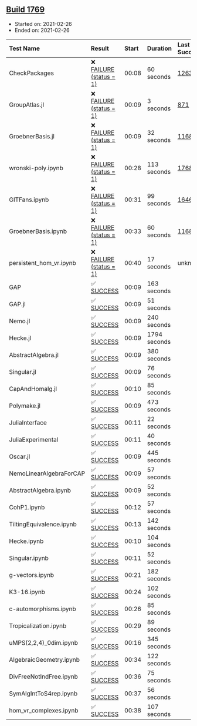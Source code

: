 ## [Build 1769](https://oscarci.mathematik.uni-kl.de/job/oscar-stable/1769/)

* Started on: 2021-02-26
* Ended on: 2021-02-26

| Test Name    | Result | Start | Duration | Last Success | First Failure |
|:-------------|:-------|:------|:---------|:-------------|:--------------|
| CheckPackages | ❌ [FAILURE (status = 1)](https://oscarci.mathematik.uni-kl.de/job/oscar-stable/1769/artifact/logs/build-1769/CheckPackages.log) | 00:08 | 60 seconds | [1263](https://oscarci.mathematik.uni-kl.de/job/oscar-stable/1263/) | [1264](https://oscarci.mathematik.uni-kl.de/job/oscar-stable/1264/) |
| GroupAtlas.jl | ❌ [FAILURE (status = 1)](https://oscarci.mathematik.uni-kl.de/job/oscar-stable/1769/artifact/logs/build-1769/GroupAtlas.jl.log) | 00:09 | 3 seconds | [871](https://oscarci.mathematik.uni-kl.de/job/oscar-stable/871/) | [872](https://oscarci.mathematik.uni-kl.de/job/oscar-stable/872/) |
| GroebnerBasis.jl | ❌ [FAILURE (status = 1)](https://oscarci.mathematik.uni-kl.de/job/oscar-stable/1769/artifact/logs/build-1769/GroebnerBasis.jl.log) | 00:09 | 32 seconds | [1168](https://oscarci.mathematik.uni-kl.de/job/oscar-stable/1168/) | [1169](https://oscarci.mathematik.uni-kl.de/job/oscar-stable/1169/) |
| wronski-poly.ipynb | ❌ [FAILURE (status = 1)](https://oscarci.mathematik.uni-kl.de/job/oscar-stable/1769/artifact/logs/build-1769/wronski-poly.ipynb.log) | 00:28 | 113 seconds | [1768](https://oscarci.mathematik.uni-kl.de/job/oscar-stable/1768/) | [1769](https://oscarci.mathematik.uni-kl.de/job/oscar-stable/1769/) |
| GITFans.ipynb | ❌ [FAILURE (status = 1)](https://oscarci.mathematik.uni-kl.de/job/oscar-stable/1769/artifact/logs/build-1769/GITFans.ipynb.log) | 00:31 | 99 seconds | [1646](https://oscarci.mathematik.uni-kl.de/job/oscar-stable/1646/) | [1647](https://oscarci.mathematik.uni-kl.de/job/oscar-stable/1647/) |
| GroebnerBasis.ipynb | ❌ [FAILURE (status = 1)](https://oscarci.mathematik.uni-kl.de/job/oscar-stable/1769/artifact/logs/build-1769/GroebnerBasis.ipynb.log) | 00:33 | 60 seconds | [1168](https://oscarci.mathematik.uni-kl.de/job/oscar-stable/1168/) | [1169](https://oscarci.mathematik.uni-kl.de/job/oscar-stable/1169/) |
| persistent_hom_vr.ipynb | ❌ [FAILURE (status = 1)](https://oscarci.mathematik.uni-kl.de/job/oscar-stable/1769/artifact/logs/build-1769/persistent_hom_vr.ipynb.log) | 00:40 | 17 seconds | unknown | unknown |
| GAP | ✅ [SUCCESS](https://oscarci.mathematik.uni-kl.de/job/oscar-stable/1769/artifact/logs/build-1769/GAP.log) | 00:09 | 163 seconds |  |  |
| GAP.jl | ✅ [SUCCESS](https://oscarci.mathematik.uni-kl.de/job/oscar-stable/1769/artifact/logs/build-1769/GAP.jl.log) | 00:09 | 51 seconds |  |  |
| Nemo.jl | ✅ [SUCCESS](https://oscarci.mathematik.uni-kl.de/job/oscar-stable/1769/artifact/logs/build-1769/Nemo.jl.log) | 00:09 | 240 seconds |  |  |
| Hecke.jl | ✅ [SUCCESS](https://oscarci.mathematik.uni-kl.de/job/oscar-stable/1769/artifact/logs/build-1769/Hecke.jl.log) | 00:09 | 1794 seconds |  |  |
| AbstractAlgebra.jl | ✅ [SUCCESS](https://oscarci.mathematik.uni-kl.de/job/oscar-stable/1769/artifact/logs/build-1769/AbstractAlgebra.jl.log) | 00:09 | 380 seconds |  |  |
| Singular.jl | ✅ [SUCCESS](https://oscarci.mathematik.uni-kl.de/job/oscar-stable/1769/artifact/logs/build-1769/Singular.jl.log) | 00:09 | 76 seconds |  |  |
| CapAndHomalg.jl | ✅ [SUCCESS](https://oscarci.mathematik.uni-kl.de/job/oscar-stable/1769/artifact/logs/build-1769/CapAndHomalg.jl.log) | 00:10 | 85 seconds |  |  |
| Polymake.jl | ✅ [SUCCESS](https://oscarci.mathematik.uni-kl.de/job/oscar-stable/1769/artifact/logs/build-1769/Polymake.jl.log) | 00:09 | 473 seconds |  |  |
| JuliaInterface | ✅ [SUCCESS](https://oscarci.mathematik.uni-kl.de/job/oscar-stable/1769/artifact/logs/build-1769/JuliaInterface.log) | 00:11 | 22 seconds |  |  |
| JuliaExperimental | ✅ [SUCCESS](https://oscarci.mathematik.uni-kl.de/job/oscar-stable/1769/artifact/logs/build-1769/JuliaExperimental.log) | 00:11 | 40 seconds |  |  |
| Oscar.jl | ✅ [SUCCESS](https://oscarci.mathematik.uni-kl.de/job/oscar-stable/1769/artifact/logs/build-1769/Oscar.jl.log) | 00:09 | 445 seconds |  |  |
| NemoLinearAlgebraForCAP | ✅ [SUCCESS](https://oscarci.mathematik.uni-kl.de/job/oscar-stable/1769/artifact/logs/build-1769/NemoLinearAlgebraForCAP.log) | 00:09 | 57 seconds |  |  |
| AbstractAlgebra.ipynb | ✅ [SUCCESS](https://oscarci.mathematik.uni-kl.de/job/oscar-stable/1769/artifact/logs/build-1769/AbstractAlgebra.ipynb.log) | 00:09 | 52 seconds |  |  |
| CohP1.ipynb | ✅ [SUCCESS](https://oscarci.mathematik.uni-kl.de/job/oscar-stable/1769/artifact/logs/build-1769/CohP1.ipynb.log) | 00:12 | 57 seconds |  |  |
| TiltingEquivalence.ipynb | ✅ [SUCCESS](https://oscarci.mathematik.uni-kl.de/job/oscar-stable/1769/artifact/logs/build-1769/TiltingEquivalence.ipynb.log) | 00:13 | 142 seconds |  |  |
| Hecke.ipynb | ✅ [SUCCESS](https://oscarci.mathematik.uni-kl.de/job/oscar-stable/1769/artifact/logs/build-1769/Hecke.ipynb.log) | 00:10 | 104 seconds |  |  |
| Singular.ipynb | ✅ [SUCCESS](https://oscarci.mathematik.uni-kl.de/job/oscar-stable/1769/artifact/logs/build-1769/Singular.ipynb.log) | 00:11 | 52 seconds |  |  |
| g-vectors.ipynb | ✅ [SUCCESS](https://oscarci.mathematik.uni-kl.de/job/oscar-stable/1769/artifact/logs/build-1769/g-vectors.ipynb.log) | 00:21 | 182 seconds |  |  |
| K3-16.ipynb | ✅ [SUCCESS](https://oscarci.mathematik.uni-kl.de/job/oscar-stable/1769/artifact/logs/build-1769/K3-16.ipynb.log) | 00:24 | 102 seconds |  |  |
| c-automorphisms.ipynb | ✅ [SUCCESS](https://oscarci.mathematik.uni-kl.de/job/oscar-stable/1769/artifact/logs/build-1769/c-automorphisms.ipynb.log) | 00:26 | 85 seconds |  |  |
| Tropicalization.ipynb | ✅ [SUCCESS](https://oscarci.mathematik.uni-kl.de/job/oscar-stable/1769/artifact/logs/build-1769/Tropicalization.ipynb.log) | 00:29 | 89 seconds |  |  |
| uMPS(2,2,4)_0dim.ipynb | ✅ [SUCCESS](https://oscarci.mathematik.uni-kl.de/job/oscar-stable/1769/artifact/logs/build-1769/uMPS-2-2-4-_0dim.ipynb.log) | 00:16 | 345 seconds |  |  |
| AlgebraicGeometry.ipynb | ✅ [SUCCESS](https://oscarci.mathematik.uni-kl.de/job/oscar-stable/1769/artifact/logs/build-1769/AlgebraicGeometry.ipynb.log) | 00:34 | 122 seconds |  |  |
| DivFreeNotIndFree.ipynb | ✅ [SUCCESS](https://oscarci.mathematik.uni-kl.de/job/oscar-stable/1769/artifact/logs/build-1769/DivFreeNotIndFree.ipynb.log) | 00:36 | 75 seconds |  |  |
| SymAlgIntToS4rep.ipynb | ✅ [SUCCESS](https://oscarci.mathematik.uni-kl.de/job/oscar-stable/1769/artifact/logs/build-1769/SymAlgIntToS4rep.ipynb.log) | 00:37 | 56 seconds |  |  |
| hom_vr_complexes.ipynb | ✅ [SUCCESS](https://oscarci.mathematik.uni-kl.de/job/oscar-stable/1769/artifact/logs/build-1769/hom_vr_complexes.ipynb.log) | 00:38 | 107 seconds |  |  |
